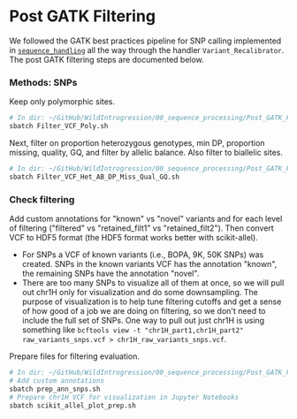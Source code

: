 # Post GATK Filtering

We followed the GATK best practices pipeline for SNP calling implemented in [`sequence_handling`](https://github.com/MorrellLAB/sequence_handling) all the way through the handler `Variant_Recalibrator`. The post GATK filtering steps are documented below.

### Methods: SNPs

Keep only polymorphic sites.

```bash
# In dir: ~/GitHub/WildIntrogression/00_sequence_processing/Post_GATK_Filtering
sbatch Filter_VCF_Poly.sh
```

Next, filter on proportion heterozygous genotypes, min DP, proportion missing, quality, GQ, and filter by allelic balance. Also filter to biallelic sites.

```bash
# In dir: ~/GitHub/WildIntrogression/00_sequence_processing/Post_GATK_Filtering
sbatch Filter_VCF_Het_AB_DP_Miss_Qual_GQ.sh
```

### Check filtering

Add custom annotations for "known" vs "novel" variants and for each level of filtering ("filtered" vs "retained_filt1" vs "retained_filt2"). Then convert VCF to HDF5 format (the HDF5 format works better with scikit-allel).

- For SNPs a VCF of known variants (i.e., BOPA, 9K, 50K SNPs) was created. SNPs in the known variants VCF has the annotation "known", the remaining SNPs have the annotation "novel".
- There are too many SNPs to visualize all of them at once, so we will pull out chr1H only for visualization and do some downsampling. The purpose of visualization is to help tune filtering cutoffs and get a sense of how good of a job we are doing on filtering, so we don't need to include the full set of SNPs. One way to pull out just chr1H is using something like `bcftools view -t "chr1H_part1,chr1H_part2" raw_variants_snps.vcf > chr1H_raw_variants_snps.vcf`.

Prepare files for filtering evaluation.

```bash
# In dir: ~/GitHub/WildIntrogression/00_sequence_processing/Post_GATK_Filtering
# Add custom annotations
sbatch prep_ann_snps.sh
# Prepare chr1H VCF for visualization in Jupyter Notebooks
sbatch scikit_allel_plot_prep.sh
```
